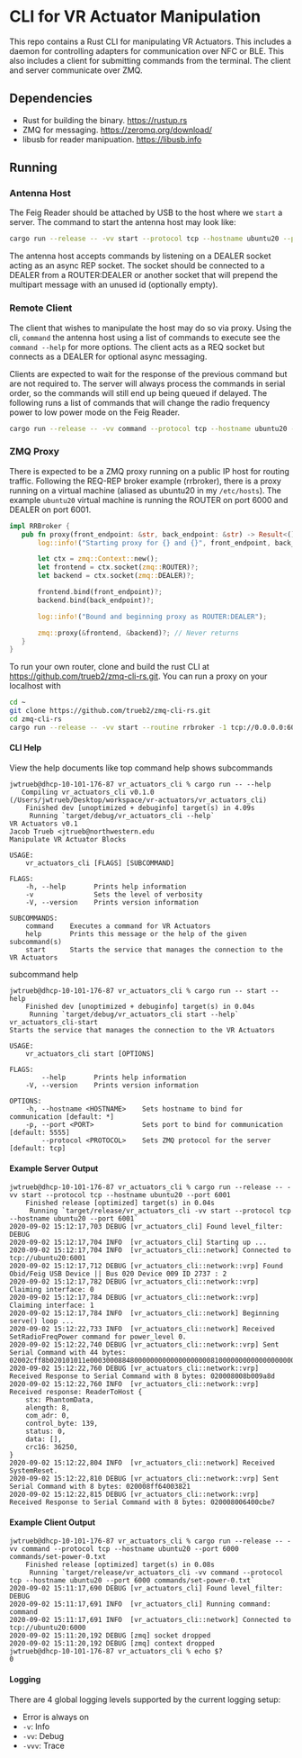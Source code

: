 # CLI for VR Actuator Manipulation

This repo contains a Rust CLI for manipulating VR Actuators. This includes a daemon for controlling adapters for communication over NFC or BLE. This also includes a client for submitting commands from the terminal. The client and server communicate over ZMQ.

## Dependencies

- Rust for building the binary. https://rustup.rs
- ZMQ for messaging. https://zeromq.org/download/
- libusb for reader manipuation. https://libusb.info

## Running


### Antenna Host
The Feig Reader should be attached by USB to the host where we `start` a server. The command to start the antenna host may look like:
 ```bash
cargo run --release -- -vv start --protocol tcp --hostname ubuntu20 --port 6001
 ```
 The antenna host accepts commands by listening on a DEALER socket acting as an async REP socket. The socket should be connected to a DEALER from a ROUTER:DEALER or another socket that will prepend the multipart message with an unused id (optionally empty).

 ### Remote Client
 The client that wishes to manipulate the host may do so via proxy. Using the cli, `command` the antenna host using a list of commands to execute see the `command --help` for more options. The client acts as a REQ socket but connects as a DEALER for optional async messaging.

 Clients are expected to wait for the response of the previous command but are not required to. The server will always process the commands in serial order, so the commands will still end up being queued if delayed. The following runs a list of commands that will change the radio frequency power to low power mode on the Feig Reader.
 ```bash
cargo run --release -- -vv command --protocol tcp --hostname ubuntu20 --port 6000 commands/set-power-0.txt
 ```


 ### ZMQ Proxy
There is expected to be a ZMQ proxy running on a public IP host for routing traffic. Following the REQ-REP broker example (rrbroker), there is a proxy running on a virtual machine (aliased as ubuntu20 in my `/etc/hosts`). The example `ubuntu20` virtual machine is running the ROUTER on port 6000 and DEALER on port 6001.

 ```rust
 impl RRBroker {
    pub fn proxy(front_endpoint: &str, back_endpoint: &str) -> Result<(), CliError> {
        log::info!("Starting proxy for {} and {}", front_endpoint, back_endpoint);

        let ctx = zmq::Context::new();
        let frontend = ctx.socket(zmq::ROUTER)?;
        let backend = ctx.socket(zmq::DEALER)?;

        frontend.bind(front_endpoint)?;
        backend.bind(back_endpoint)?;

        log::info!("Bound and beginning proxy as ROUTER:DEALER");

        zmq::proxy(&frontend, &backend)?; // Never returns
    }
 }
```

To run your own router, clone and build the rust CLI at https://github.com/trueb2/zmq-cli-rs.git. You can run a proxy on your localhost with
```bash
cd ~
git clone https://github.com/trueb2/zmq-cli-rs.git
cd zmq-cli-rs
cargo run --release -- -vv start --routine rrbroker -1 tcp://0.0.0.0:6000 -2 tcp://0.0.0.0:6001 --socket-type proxy
```


#### CLI Help
View the help documents like top command help shows subcommands
```
jwtrueb@dhcp-10-101-176-87 vr_actuators_cli % cargo run -- --help
   Compiling vr_actuators_cli v0.1.0 (/Users/jwtrueb/Desktop/workspace/vr-actuators/vr_actuators_cli)
    Finished dev [unoptimized + debuginfo] target(s) in 4.09s
     Running `target/debug/vr_actuators_cli --help`
VR Actuators v0.1
Jacob Trueb <jtrueb@northwestern.edu
Manipulate VR Actuator Blocks

USAGE:
    vr_actuators_cli [FLAGS] [SUBCOMMAND]

FLAGS:
    -h, --help       Prints help information
    -v               Sets the level of verbosity
    -V, --version    Prints version information

SUBCOMMANDS:
    command    Executes a command for VR Actuators
    help       Prints this message or the help of the given subcommand(s)
    start      Starts the service that manages the connection to the VR Actuators
```

subcommand help
```
jwtrueb@dhcp-10-101-176-87 vr_actuators_cli % cargo run -- start --help
    Finished dev [unoptimized + debuginfo] target(s) in 0.04s
     Running `target/debug/vr_actuators_cli start --help`
vr_actuators_cli-start 
Starts the service that manages the connection to the VR Actuators

USAGE:
    vr_actuators_cli start [OPTIONS]

FLAGS:
        --help       Prints help information
    -V, --version    Prints version information

OPTIONS:
    -h, --hostname <HOSTNAME>    Sets hostname to bind for communication [default: *]
    -p, --port <PORT>            Sets port to bind for communication [default: 5555]
        --protocol <PROTOCOL>    Sets ZMQ protocol for the server [default: tcp]
```


#### Example Server Output
```
jwtrueb@dhcp-10-101-176-87 vr_actuators_cli % cargo run --release -- -vv start --protocol tcp --hostname ubuntu20 --port 6001
    Finished release [optimized] target(s) in 0.04s
     Running `target/release/vr_actuators_cli -vv start --protocol tcp --hostname ubuntu20 --port 6001`
2020-09-02 15:12:17,703 DEBUG [vr_actuators_cli] Found level_filter: DEBUG
2020-09-02 15:12:17,704 INFO  [vr_actuators_cli] Starting up ...
2020-09-02 15:12:17,704 INFO  [vr_actuators_cli::network] Connected to tcp://ubuntu20:6001
2020-09-02 15:12:17,712 DEBUG [vr_actuators_cli::network::vrp] Found Obid/Feig USB Device || Bus 020 Device 009 ID 2737 : 2
2020-09-02 15:12:17,782 DEBUG [vr_actuators_cli::network::vrp] Claiming interface: 0
2020-09-02 15:12:17,784 DEBUG [vr_actuators_cli::network::vrp] Claiming interface: 1
2020-09-02 15:12:17,784 INFO  [vr_actuators_cli::network] Beginning serve() loop ...
2020-09-02 15:12:22,733 INFO  [vr_actuators_cli::network] Received SetRadioFreqPower command for power_level 0.
2020-09-02 15:12:22,740 DEBUG [vr_actuators_cli::network::vrp] Sent Serial Command with 44 bytes: 02002cff8b020101011e0003000884800000000000000000008100000000000000000000000000000000a7e6
2020-09-02 15:12:22,760 DEBUG [vr_actuators_cli::network::vrp] Received Response to Serial Command with 8 bytes: 020008008b009a8d
2020-09-02 15:12:22,760 INFO  [vr_actuators_cli::network::vrp] Received response: ReaderToHost {
    stx: PhantomData,
    alength: 8,
    com_adr: 0,
    control_byte: 139,
    status: 0,
    data: [],
    crc16: 36250,
}
2020-09-02 15:12:22,804 INFO  [vr_actuators_cli::network] Received SystemReset.
2020-09-02 15:12:22,810 DEBUG [vr_actuators_cli::network::vrp] Sent Serial Command with 8 bytes: 020008ff64003821
2020-09-02 15:12:22,815 DEBUG [vr_actuators_cli::network::vrp] Received Response to Serial Command with 8 bytes: 020008006400cbe7
```

#### Example Client Output
```
jwtrueb@dhcp-10-101-176-87 vr_actuators_cli % cargo run --release -- -vv command --protocol tcp --hostname ubuntu20 --port 6000 commands/set-power-0.txt
    Finished release [optimized] target(s) in 0.08s
     Running `target/release/vr_actuators_cli -vv command --protocol tcp --hostname ubuntu20 --port 6000 commands/set-power-0.txt`
2020-09-02 15:11:17,690 DEBUG [vr_actuators_cli] Found level_filter: DEBUG
2020-09-02 15:11:17,691 INFO  [vr_actuators_cli] Running command: command
2020-09-02 15:11:17,691 INFO  [vr_actuators_cli::network] Connected to tcp://ubuntu20:6000
2020-09-02 15:11:20,192 DEBUG [zmq] socket dropped
2020-09-02 15:11:20,192 DEBUG [zmq] context dropped
jwtrueb@dhcp-10-101-176-87 vr_actuators_cli % echo $?
0
```

#### Logging

There are 4 global logging levels supported by the current logging setup:
- Error is always on
- `-v`: Info
- `-vv`: Debug
- `-vvv`: Trace